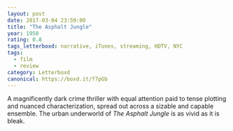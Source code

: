 ```yaml
---
layout: post 
date: 2017-03-04 23:59:00
title: "The Asphalt Jungle"
year: 1950
rating: 0.8
tags_letterboxd: narrative, iTunes, streaming, HDTV, NYC
tags:
  - film
  - review
category: Letterboxd
canonical: https://boxd.it/f7pGb
---
```


A magnificently dark crime thriller with equal attention paid to tense plotting and nuanced characterization, spread out across a sizable and capable ensemble. The urban underworld of <cite>The Asphalt Jungle</cite> is as vivid as it is bleak.